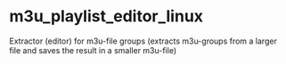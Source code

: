 # m3u_playlist_editor_linux
Extractor (editor) for m3u-file groups (extracts m3u-groups from a larger file and saves the result in a smaller m3u-file)
